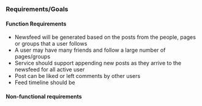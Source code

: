 ### Requirements/Goals
#### Function Requirements
- Newsfeed will be generated based on the posts from the people, pages or groups that a user follows
- A user may have many friends and follow a large number of pages/groups
- Service should support appending new posts as they arrive to the newsfeed for all active user
- Post can be liked or left comments by other users
- Feed timeline should be 
#### Non-functional requirements
<!--stackedit_data:
eyJoaXN0b3J5IjpbLTY2MDgxNTY5OCwtMzc4NTE2NjA4XX0=
-->